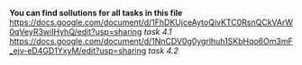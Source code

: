 **You can find sollutions for all tasks in this file**
https://docs.google.com/document/d/1FhDKUjceAytoQivKTC0RsnQCkVArW0qVeyR3wiIHyhQ/edit?usp=sharing *task 4.1*
https://docs.google.com/document/d/1NnCDV0g0ygrlhuh1SKbHqo6Om3mF_ejv-eD4GD1YxyM/edit?usp=sharing *task 4.2*
